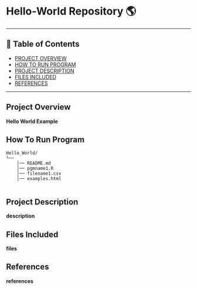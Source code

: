 # Hello-World Repository 🌎

---

## 📌 Table of Contents

- [PROJECT OVERVIEW](#project-overview)
- [HOW TO RUN PROGRAM](#how-to-run-program)
- [PROJECT DESCRIPTION](#project-description)
- [FILES INCLUDED](#files-included)
- [REFERENCES](#references)
---

## Project Overview

**Hello World Example**

## How To Run Program

```text
Hello_World/
└── 
    │── README.md
    │── pgmname1.R
    │── filename1.csv
    │── examples.html
   
```

## Project Description

**description**

## Files Included

**files**

## References

**references**
